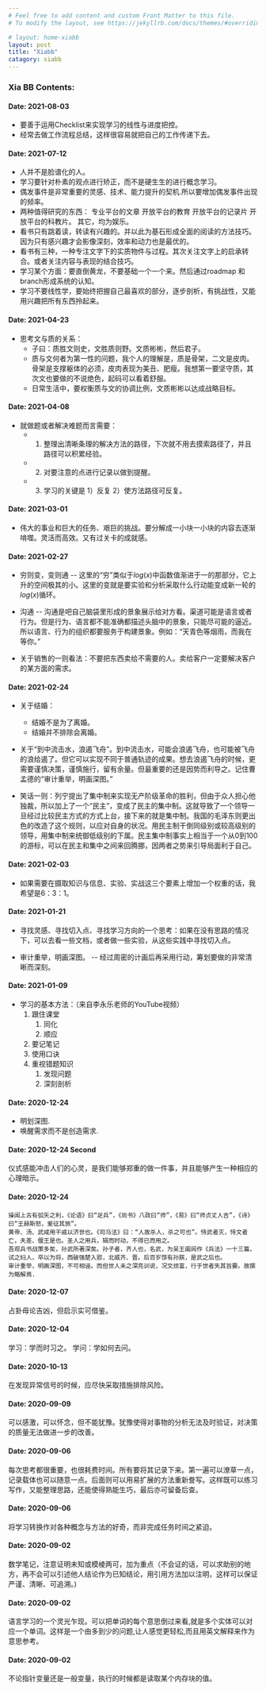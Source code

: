 ```yaml
---
# Feel free to add content and custom Front Matter to this file.
# To modify the layout, see https://jekyllrb.com/docs/themes/#overriding-theme-defaults

# layout: home-xiabb
layout: post
title: "Xiabb"
catagory: xiabb
---
```


### Xia BB Contents:

#### Date: 2021-08-03

* 要善于运用Checklist来实现学习的线性与进度把控。
* 经常去做工作流程总结，这样很容易就把自己的工作传递下去。

#### Date: 2021-07-12

* 人并不是脸谱化的人。
* 学习要针对朴素的观点进行矫正，而不是硬生生的进行概念学习。
* 偶发事件是非常重要的灵感、技术、能力提升的契机.所以要增加偶发事件出现的频率。
* 两种值得研究的东西： 专业平台的文章 开放平台的教育 开放平台的记录片 开放平台的科教片。  其它，均为娱乐。
* 看书只有跳着读，转读有兴趣的。并以此为基石形成全面的阅读的方法技巧。因为只有感兴趣才会影像深刻，效率和动力也是最优的。
* 看书有三种，一种专注文字下的实质物件与过程。其次关注文字上的启承转合。或者关注内容与表现的结合技巧。
* 学习某个方面：要直倒黄龙，不要基础一个一个来。然后通过roadmap 和branch形成系统的认知。
* 学习不要线性学，要始终把握自己最喜欢的部分，逐步剖析，有挑战性，又能用兴趣把所有东西拎起来。


#### Date: 2021-04-23

* 思考文与质的关系：
  * 子曰：质胜文则史，文胜质则野。文质彬彬，然后君子。
  * 质与文何者为第一性的问题，我个人的理解是，质是骨架，二文是皮肉。骨架是支撑躯体的必须，皮肉表现为美丑、肥瘦。我想第一要坚守质，其次文也要做的不说绝色，起码可以看着舒服。
  * 日常生活中，要权衡质与文的协调比例，文质彬彬以达成战略目标。

#### Date: 2021-04-08

* 就做题或者解决难题而言需要：
  * 1. 整理出清晰条理的解决方法的路径，下次就不用去摸索路径了，并且路径可以积累经验。
  * 2. 对要注意的点进行记录以做到提醒。
  * 3. 学习的关键是 1）反复 2）使方法路径可反复。

#### Date: 2021-03-01

* 伟大的事业和巨大的任务、艰巨的挑战。要分解成一小块一小块的内容去逐渐啃噬。灵活而高效。又有过关卡的成就感。

#### Date: 2021-02-27

* 穷则变，变则通 -- 这里的“穷”类似于$log(x)$中函数值渐进于一的那部分，它上升的空间极其的小。这里的变就是要实验和分析采取什么行动能变成新一轮的$log(x)$循环。

* 沟通 -- 沟通是吧自己脑袋里形成的景象展示给对方看。渠道可能是语言或者行为。但是行为、语言都不能准确都描述头脑中的景象，只能尽可能的逼近。所以语言、行为的组织都要服务于构建景象。例如：“天青色等烟雨，而我在等你。”

* 关于销售的一则看法：不要把东西卖给不需要的人。卖给客户一定要解决客户的某方面的需求。

#### Date: 2021-02-24

* 关于结婚：
  * 结婚不是为了离婚。
  * 结婚并不排除会离婚。

* 关于“到中流击水，浪遏飞舟”。到中流击水，可能会浪遏飞舟，也可能被飞舟的浪给遏了。但它可以实现不同于普通轨迹的成果。想去浪遏飞舟的时候，更需要谨慎决策，谨慎施行，留有余量。但最重要的还是因势而利导之。记住曹孟德的“审计重举，明画深图。”
  
* 笑话一则：列宁提出了集中制来实现无产阶级革命的胜利，但由于众人担心他独裁，所以加上了一个“民主”，变成了民主的集中制。这就导致了一个领导一旦经过比较民主方式的方式上台，接下来的就是集中制。我国的毛泽东则更出色的改造了这个规则，以应对自身的状况。用民主制干倒同级别或较高级别的领导，用集中制来统御低级别的下属。民主集中制事实上相当于一个从0到100的游标，可以在民主和集中之间来回腾挪，因两者之势来引导局面利于自己。

#### Date: 2021-02-03

* 如果需要在摄取知识与信息、实验、实战这三个要素上增加一个权重的话，我希望是6：3：1。

#### Date: 2021-01-21

* 寻找灵感、寻找切入点、寻找学习方向的一个思考：如果在没有思路的情况下，可以去看一些文档，或者做一些实验，从这些实践中寻找切入点。

* 审计重举，明画深图。 -- 经过周密的计画后再采用行动，筹划要做的非常清晰而深刻。

#### Date: 2021-01-09

* 学习的基本方法：（来自李永乐老师的YouTube视频）
  1. 跟住课堂
     1. 同化
     2. 顺应
  2. 要记笔记
  3. 使用口诀
  4. 重视错题知识
     1. 发现问题
     2. 深刻剖析

#### Date: 2020-12-24

* 明划深图.
* 唤醒需求而不是创造需求.

#### Date: 2020-12-24 Second

仪式感能冲击人们的心灵，是我们能够郑重的做一件事，并且能够产生一种相应的心理暗示。

#### Date: 2020-12-24
  
    操闻上古有弧矢之利，《论语》曰“足兵”，《尚书》八政曰“师”，《易》曰“师贞丈人吉”，《诗》曰“王赫斯怒，爰征其旅”。
    黄帝、汤、武咸用干戚以济世也。《司马法》曰：“人故杀人，杀之可也”。恃武者灭，恃文者亡，夫差、偃王是也。圣人之用兵，辑而时动，不得已而用之。
    吾观兵书战策多矣，孙武所著深矣。孙子者，齐人也，名武，为吴王阖闾作《兵法》一十三篇，试之妇人，卒以为将，西破强楚入郢，北威齐、晋。后百岁馀有孙膑，是武之后也。
    审计重举，明画深图，不可相诬。而但世人未之深亮训说，况文烦富，行于世者失其旨要。故撰为略解焉.

#### Date: 2020-12-07

占卦毋论吉凶，但启示实可借鉴。

####  Date: 2020-12-04

学习：学而时习之。 
学问：学如何去问。

#### Date: 2020-10-13

在发现异常信号的时候，应尽快采取措施排除风险。

#### Date: 2020-09-09

可以感激，可以怀念，但不能犹豫。犹豫使得对事物的分析无法及时验证，对决策的质量无法做进一步的改善。

#### Date: 2020-09-06

每次思考都很重要，也很耗费时间。所有要将其记录下来。第一遍可以潦草一点，记录载体也可以随意一点。后面则可以用易扩展的方法重新誊写。这样既可以练习写作，又能整理思路，还能使得熟能生巧，最后亦可留备后查。

#### Date: 2020-09-06

将学习转换作对各种概念与方法的好奇，而非完成任务时间之紧迫。

#### Date: 2020-09-02
  
数学笔记，注意证明未知或模棱两可，加为重点（不会证的话，可以求助别的地方，再不会可以引述他人结论作为已知结论，用引用方法加以注明，这样可以保证严谨、清晰、可追溯。)

#### Date: 2020-09-02

语言学习的一个灵光乍现。可以把单词的每个意思倒过来看,就是多个实体可以对应一个单词。这样是一个由多到少的问题,让人感觉更轻松,而且用英文解释来作为意思参考。

#### Date: 2020-09-02

不论指针变量还是一般变量，执行的时候都是读取某个内存块的值。
